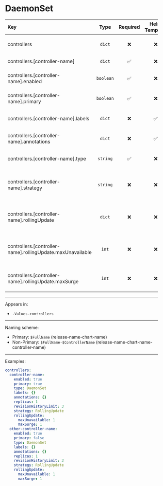 # DaemonSet

| Key                                                        |   Type    | Required | Helm Template |     Default     | Description                                                          |
| :--------------------------------------------------------- | :-------: | :------: | :-----------: | :-------------: | :------------------------------------------------------------------- |
| controllers                                                |  `dict`   |    ❌    |      ❌       |      `{}`       | Define the controllers as dicts                                      |
| controllers.[controller-name]                              |  `dict`   |    ✅    |      ❌       |      `{}`       | Holds controller definition                                          |
| controllers.[controller-name].enabled                      | `boolean` |    ✅    |      ❌       |     `false`     | Enables or Disables the controller                                   |
| controllers.[controller-name].primary                      | `boolean` |    ✅    |      ❌       |     `false`     | Sets the controller as primary                                       |
| controllers.[controller-name].labels                       |  `dict`   |    ❌    |      ✅       |      `{}`       | Additional labels for controller                                     |
| controllers.[controller-name].annotations                  |  `dict`   |    ❌    |      ✅       |      `{}`       | Additional annotations for controller                                |
| controllers.[controller-name].type                         | `string`  |    ✅    |      ❌       |      `""`       | Define the type (kind) of the controller                             |
| controllers.[controller-name].strategy                     | `string`  |    ❌    |      ❌       | `RollingUpdate` | Define the strategy of the controller (OnDelete, RollingUpdate)      |
| controllers.[controller-name].rollingUpdate                |  `dict`   |    ❌    |      ❌       |      `{}`       | Holds the rollingUpdate options, Only when strategy is RollingUpdate |
| controllers.[controller-name].rollingUpdate.maxUnavailable |   `int`   |    ❌    |      ❌       |                 | Define the maxUnavailable, Only when strategy is RollingUpdate       |
| controllers.[controller-name].rollingUpdate.maxSurge       |   `int`   |    ❌    |      ❌       |                 | Define the maxSurge, Only when strategy is RollingUpdate             |

---

Appears in:

- `.Values.controllers`

---

Naming scheme:

- Primary: `$FullName` (release-name-chart-name)
- Non-Primary: `$FullName-$ControllerName` (release-name-chart-name-controller-name)

---

Examples:

```yaml
controllers:
  controller-name:
    enabled: true
    primary: true
    type: DaemonSet
    labels: {}
    annotations: {}
    replicas: 1
    revisionHistoryLimit: 3
    strategy: RollingUpdate
    rollingUpdate:
      maxUnavailable: 1
      maxSurge: 1
  other-controller-name:
    enabled: true
    primary: false
    type: DaemonSet
    labels: {}
    annotations: {}
    replicas: 1
    revisionHistoryLimit: 3
    strategy: RollingUpdate
    rollingUpdate:
      maxUnavailable: 1
      maxSurge: 1
```
